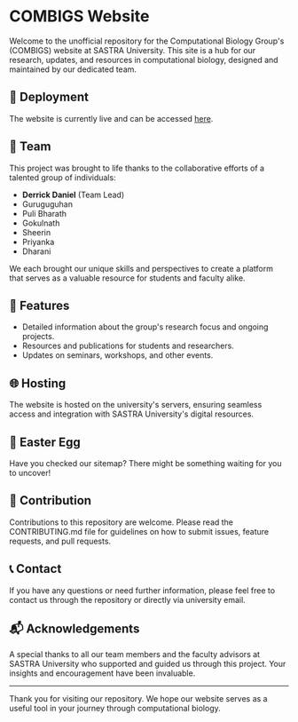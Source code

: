 # COMBIGS Website

Welcome to the unofficial repository for the Computational Biology Group's (COMBIGS) website at SASTRA University. This site is a hub for our research, updates, and resources in computational biology, designed and maintained by our dedicated team.

## 🚀 Deployment
The website is currently live and can be accessed [here](https://sastra.edu/combigs/).

## 🤝 Team
This project was brought to life thanks to the collaborative efforts of a talented group of individuals:
- **Derrick Daniel** (Team Lead)
- Guruguguhan
- Puli Bharath
- Gokulnath
- Sheerin
- Priyanka
- Dharani

We each brought our unique skills and perspectives to create a platform that serves as a valuable resource for students and faculty alike.

## 📜 Features
- Detailed information about the group's research focus and ongoing projects.
- Resources and publications for students and researchers.
- Updates on seminars, workshops, and other events.

## 🌐 Hosting
The website is hosted on the university's servers, ensuring seamless access and integration with SASTRA University's digital resources.

## 🥚 Easter Egg
Have you checked our sitemap? There might be something waiting for you to uncover!

## 🙌 Contribution
Contributions to this repository are welcome. Please read the CONTRIBUTING.md file for guidelines on how to submit issues, feature requests, and pull requests.

## 📞 Contact
If you have any questions or need further information, please feel free to contact us through the repository or directly via university email.

## 📬 Acknowledgements
A special thanks to all our team members and the faculty advisors at SASTRA University who supported and guided us through this project. Your insights and encouragement have been invaluable.

---

Thank you for visiting our repository. We hope our website serves as a useful tool in your journey through computational biology.

